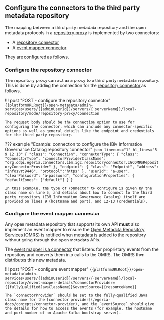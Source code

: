 <!-- SPDX-License-Identifier: CC-BY-4.0 -->
<!-- Copyright Contributors to the Egeria project. -->

## Configure the connectors to the third party metadata repository

The mapping between a third party metadata repository and the open metadata protocols in a [repository proxy](/egeria-docs/concepts/repository-proxy) is implemented by two connectors:

- A [repository connector](/egeria-docs/concepts/repository-connector)
- A [event mapper connector](/egeria-docs/concepts/event-mapper-connector)

They are configured as follows.

### Configure the repository connector

The repository proxy can act as a proxy to a third party metadata repository. This is done by adding the connection for the [repository connector](/egeria-docs/concepts/repository-connector) as follows.

!!! post "POST - configure the repository connector"
    ```
    {{platformURLRoot}}/open-metadata/admin-services/users/{{adminUserId}}/servers/{{serverName}}/local-repository/mode/repository-proxy/connection
    ```

    The request body should be the connection option to use for configuring the connector, which can include any connector-specific options as well as general details like the endpoint and credentials for the third party repository.

??? example "Example: connection to configure the IBM Information Governance Catalog repository connector"
    ```json linenums="1" hl_lines="5 9 12 13"
    {
      "class": "Connection",
      "connectorType": {
        "class": "ConnectorType",
        "connectorProviderClassName": "org.odpi.egeria.connectors.ibm.igc.repositoryconnector.IGCOMRSRepositoryConnectorProvider"
      },
      "endpoint": {
        "class": "Endpoint",
        "address": "infosvr:9446",
        "protocol":"https"
      },
      "userId": "a-user",
      "clearPassword": "a-password",
      "configurationProperties": {
        "defaultZones": ["default"]
      }
    }
    ```

    In this example, the type of connector to configure is given by the class name on line 5, and details about how to connect to the third party repository (IBM Information Governance Catalog) itself are provided on lines 9 (hostname and port), and 12-13 (credentials).

### Configure the event mapper connector

Any open metadata repository that supports its own API **must** also implement an event mapper to ensure the [Open Metadata Repository Services (OMRS)](/egeria-docs/services/omrs) is notified when metadata is added to the repository without going through the open metadata APIs.

The [event mapper is a connector](/egeria-docs/concepts/event-mapper-connector) that listens for proprietary events from the repository and converts them into calls to the OMRS. The OMRS then distributes this new metadata.

!!! post "POST - configure event mapper"
    ```
    {{platformURLRoot}}/open-metadata/admin-services/users/{{adminUserId}}/servers/{{serverName}}/local-repository/event-mapper-details?connectorProvider={{fullyQualifiedJavaClassName}}&eventSource={{resourceName}}
    ```

    The `connectorProvider` should be set to the fully-qualified Java class name for the [connector provider](/egeria-docs/concepts/connector-provider), and the `eventSource` should give the details for how to access the events (for example, the hostname and port number of an Apache Kafka bootstrap server).
